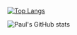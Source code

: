 

[![Top Langs](https://github-readme-stats.vercel.app/api/top-langs/?username=PaulRobson2002&langs_count=8&theme=cobalt)](https://github.com/anuraghazra/github-readme-stats)

![Paul's GitHub stats](https://github-readme-stats.vercel.app/api?username=PaulRobson2002&show_icons=true&theme=cobalt)
